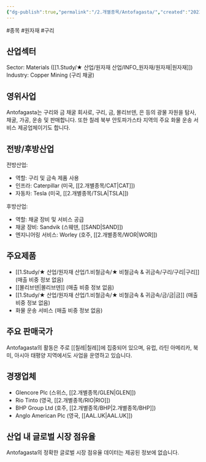```yaml
---
{"dg-publish":true,"permalink":"/2.개별종목/Antofagasta/","created":"2023-05-31T11:05:34.032+09:00","updated":"2025-07-29T21:37:04.338+09:00"}
---
```


#종목 #원자재 #구리

## 산업섹터

Sector: Materials ([[1.Study/★ 산업/원자재 산업/INFO_원자재/원자재\|원자재]])  
Industry: Copper Mining (구리 채굴)

## 영위사업

Antofagasta는 구리와 금 채굴 회사로, 구리, 금, 몰리브덴, 은 등의 광물 자원을 탐사, 채굴, 가공, 운송 및 판매합니다. 또한 칠레 북부 안토파가스타 지역의 주요 화물 운송 서비스 제공업체이기도 합니다.

## 전방/후방산업

전방산업:

- 역할: 구리 및 금속 제품 사용
- 인프라: Caterpillar (미국, [[2.개별종목/CAT\|CAT]])
- 자동차: Tesla (미국, [[2.개별종목/TSLA\|TSLA]])

후방산업:

- 역할: 채굴 장비 및 서비스 공급
- 채굴 장비: Sandvik (스웨덴, [[SAND\|SAND]])
- 엔지니어링 서비스: Worley (호주, [[2.개별종목/WOR\|WOR]])

## 주요제품

- [[1.Study/★ 산업/원자재 산업/1.비철금속/★ 비철금속 & 귀금속/구리/구리\|구리]] (매출 비중 정보 없음)
- [[몰리브덴\|몰리브덴]] (매출 비중 정보 없음)
- [[1.Study/★ 산업/원자재 산업/1.비철금속/★ 비철금속 & 귀금속/금/금\|금]] (매출 비중 정보 없음)
- 화물 운송 서비스 (매출 비중 정보 없음)

## 주요 판매국가

Antofagasta의 활동은 주로 [[칠레\|칠레]]에 집중되어 있으며, 유럽, 라틴 아메리카, 북미, 아시아 태평양 지역에서도 사업을 운영하고 있습니다.

## 경쟁업체

- Glencore Plc (스위스, [[2.개별종목/GLEN\|GLEN]])
- Rio Tinto (영국, [[2.개별종목/RIO\|RIO]])
- BHP Group Ltd (호주, [[2.개별종목/BHP\|2.개별종목/BHP]])
- Anglo American Plc (영국, [[AAL.UK\|AAL.UK]])

## 산업 내 글로벌 시장 점유율

Antofagasta의 정확한 글로벌 시장 점유율 데이터는 제공된 정보에 없습니다.